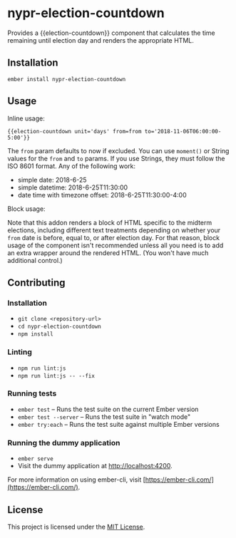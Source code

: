 nypr-election-countdown
==============================================================================

Provides a {{election-countdown}} component that calculates the time remaining
until election day and renders the appropriate HTML.

Installation
------------------------------------------------------------------------------

```
ember install nypr-election-countdown
```


Usage
------------------------------------------------------------------------------

Inline usage:

`{{election-countdown unit='days' from=from to='2018-11-06T06:00:00-5:00'}}`

The `from` param defaults to now if excluded. You can use `moment()` or String
values for the `from` and `to` params. If you use Strings, they
must follow the ISO 8601 format. Any of the following work:

- simple date: 2018-6-25
- simple datetime: 2018-6-25T11:30:00
- date time with timezone offset: 2018-6-25T11:30:00-4:00

Block usage:

Note that this addon renders a block of HTML specific to the midterm elections,
including different text treatments depending on whether your `from` date is
before, equal to, or after election day. For that reason, block usage of the
component isn't recommended unless all you need is to add an extra wrapper
around the rendered HTML. (You won't have much additional control.)


Contributing
------------------------------------------------------------------------------

### Installation

* `git clone <repository-url>`
* `cd nypr-election-countdown`
* `npm install`

### Linting

* `npm run lint:js`
* `npm run lint:js -- --fix`

### Running tests

* `ember test` – Runs the test suite on the current Ember version
* `ember test --server` – Runs the test suite in "watch mode"
* `ember try:each` – Runs the test suite against multiple Ember versions

### Running the dummy application

* `ember serve`
* Visit the dummy application at [http://localhost:4200](http://localhost:4200).

For more information on using ember-cli, visit [https://ember-cli.com/](https://ember-cli.com/).

License
------------------------------------------------------------------------------

This project is licensed under the [MIT License](LICENSE.md).
